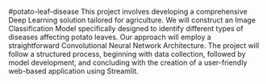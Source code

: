 #potato-leaf-disease
This project involves developing a comprehensive Deep Learning solution tailored for agriculture. We will construct an Image Classification Model specifically designed to identify different types of diseases affecting potato leaves. Our approach will employ a straightforward Convolutional Neural Network Architecture. The project will follow a structured process, beginning with data collection, followed by model development, and concluding with the creation of a user-friendly web-based application using Streamlit.

